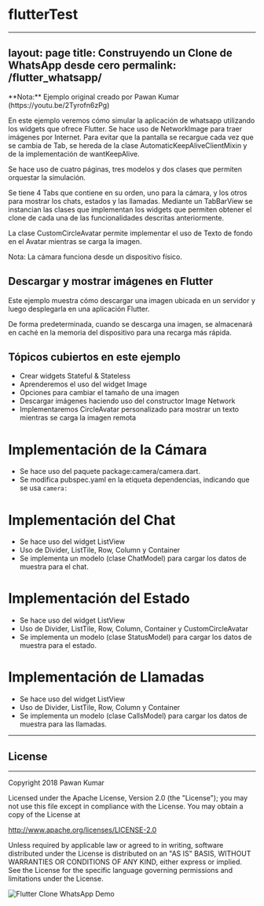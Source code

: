 # flutterTest

---
layout: page
title: Construyendo un Clone de WhatsApp desde cero
permalink: /flutter_whatsapp/
---
<aside class="alert alert-info" markdown="1">
**Nota:** Ejemplo original creado por Pawan Kumar (https://youtu.be/2Tyrofn6zPg)
</aside>

En este ejemplo veremos cómo simular la aplicación de whatsapp utilizando los widgets que ofrece Flutter. Se hace uso de NetworkImage para traer imágenes por Internet. Para evitar que la pantalla se recargue cada vez que se cambia de Tab, se hereda de la clase AutomaticKeepAliveClientMixin y de la implementación de wantKeepAlive. 

Se hace uso de cuatro páginas, tres modelos y dos clases que permiten orquestar la simulación.

Se tiene 4 Tabs que contiene en su orden, uno para la cámara, y los otros para mostrar los chats, estados y las llamadas. Mediante un TabBarView se instancian las clases que implementan los widgets que permiten obtener el clone de cada una de las funcionalidades descritas anteriormente. 

La clase CustomCircleAvatar permite implementar el uso de Texto de fondo en el Avatar mientras se carga la imagen. 

Nota: La cámara funciona desde un dispositivo físico. 

## Descargar y mostrar imágenes en Flutter 

Este ejemplo muestra cómo descargar una imagen ubicada en un servidor y luego desplegarla en una aplicación Flutter.

De forma predeterminada, cuando se descarga una imagen, se almacenará en caché en la memoria del dispositivo para una recarga más rápida.

## Tópicos cubiertos en este ejemplo
* Crear widgets Stateful & Stateless
* Aprenderemos el uso del widget Image
* Opciones para cambiar el tamaño de una imagen
* Descargar imágenes haciendo uso del constructor Image Network
* Implementaremos CircleAvatar personalizado para mostrar un texto mientras se carga la imagen remota

# Implementación de la Cámara
* Se hace uso del paquete package:camera/camera.dart. 
* Se modifica pubspec.yaml en la etiqueta dependencias, indicando que se usa `camera:`

# Implementación del Chat
* Se hace uso del widget ListView
* Uso de Divider, ListTile, Row, Column y Container 
* Se implementa un modelo (clase ChatModel) para cargar los datos de muestra para el chat.  

# Implementación del Estado
* Se hace uso del widget ListView
* Uso de Divider, ListTile, Row, Column, Container y CustomCircleAvatar
* Se implementa un modelo (clase StatusModel) para cargar los datos de muestra para el estado.  

# Implementación de Llamadas
* Se hace uso del widget ListView
* Uso de Divider, ListTile, Row, Column y Container 
* Se implementa un modelo (clase CallsModel) para cargar los datos de muestra para las llamadas.  
---
## License
---
<aside class="alert alert-info" markdown="1">
Copyright 2018 Pawan Kumar

Licensed under the Apache License, Version 2.0 (the "License");
you may not use this file except in compliance with the License.
You may obtain a copy of the License at

   http://www.apache.org/licenses/LICENSE-2.0

Unless required by applicable law or agreed to in writing, software
distributed under the License is distributed on an "AS IS" BASIS,
WITHOUT WARRANTIES OR CONDITIONS OF ANY KIND, either express or implied.
See the License for the specific language governing permissions and
limitations under the License.
</aside>

![Flutter Clone WhatsApp Demo](https://github.com/flutter-es/ejemplos/blob/master/flutter_whatsapp/images/clone_whatsapp.gif)
